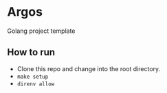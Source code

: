 # Argos

Golang project template

## How to run

- Clone this repo and change into the root directory.
- `make setup`
- `direnv allow`
